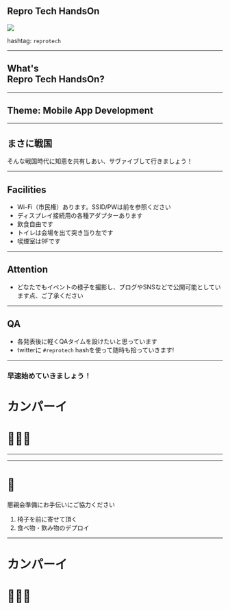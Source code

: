 ## Repro Tech HandsOn

![](/meetups/2/images/repro-tech-meetup-banner.png)

hashtag: `reprotech`

---

## What's<br>Repro Tech HandsOn?


---

## Theme: Mobile App Development


---

## まさに戦国

そんな戦国時代に知恵を共有しあい、サヴァイブして行きましょう！

---

## Facilities

- Wi-Fi（市民権）あります。SSID/PWは前を参照ください
- ディスプレイ接続用の各種アダプターあります
- 飲食自由です
- トイレは会場を出て突き当り左です
- 喫煙室は9Fです

---

## Attention

- どなたでもイベントの様子を撮影し、ブログやSNSなどで公開可能としています点、ご了承ください

---

## QA

- 各発表後に軽くQAタイムを設けたいと思っています
- twitterに `#reprotech` hashを使って随時も拾っていきます!


---

### 早速始めていきましょう！

# カンパーイ

# 🍻🍻🍻

---


---

# 🙏

懇親会準備にお手伝いにご協力ください

1. 椅子を前に寄せて頂く
2. 食べ物・飲み物のデプロイ

---

# カンパーイ

# 🍻🍻🍻

